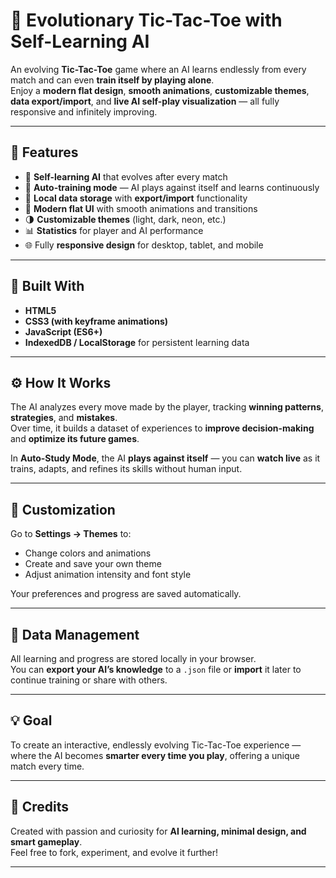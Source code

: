 # 🧠 Evolutionary Tic-Tac-Toe with Self-Learning AI

An evolving **Tic-Tac-Toe** game where an AI learns endlessly from every match and can even **train itself by playing alone**.  
Enjoy a **modern flat design**, **smooth animations**, **customizable themes**, **data export/import**, and **live AI self-play visualization** — all fully responsive and infinitely improving.

---

## 🚀 Features

- 🧩 **Self-learning AI** that evolves after every match  
- 🔁 **Auto-training mode** — AI plays against itself and learns continuously  
- 💾 **Local data storage** with **export/import** functionality  
- 🎨 **Modern flat UI** with smooth animations and transitions  
- 🌗 **Customizable themes** (light, dark, neon, etc.)  
- 📊 **Statistics** for player and AI performance  
- 🌐 Fully **responsive design** for desktop, tablet, and mobile  

---

## 🧱 Built With

- **HTML5**  
- **CSS3 (with keyframe animations)**  
- **JavaScript (ES6+)**  
- **IndexedDB / LocalStorage** for persistent learning data  

---

## ⚙️ How It Works

The AI analyzes every move made by the player, tracking **winning patterns**, **strategies**, and **mistakes**.  
Over time, it builds a dataset of experiences to **improve decision-making** and **optimize its future games**.

In **Auto-Study Mode**, the AI **plays against itself** — you can **watch live** as it trains, adapts, and refines its skills without human input.

---

## 🎨 Customization

Go to **Settings → Themes** to:
- Change colors and animations  
- Create and save your own theme  
- Adjust animation intensity and font style  

Your preferences and progress are saved automatically.

---

## 💾 Data Management

All learning and progress are stored locally in your browser.  
You can **export your AI’s knowledge** to a `.json` file or **import** it later to continue training or share with others.

---

## 💡 Goal

To create an interactive, endlessly evolving Tic-Tac-Toe experience — where the AI becomes **smarter every time you play**, offering a unique match every time.

---

## 🖤 Credits

Created with passion and curiosity for **AI learning, minimal design, and smart gameplay**.  
Feel free to fork, experiment, and evolve it further!

---
